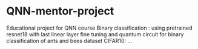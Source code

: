 # QNN-mentor-project
Educational project for QNN course
Binary classification : using pretrained resnet18 with last linear layer fine tuning and quantum circuit for binary classification of ants and bees dataset
CIFAR10: ...

